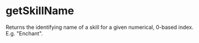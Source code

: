 # getSkillName

Returns the identifying name of a skill for a given numerical, 0-based index. E.g. "Enchant".
